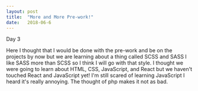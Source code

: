 ```yaml
---
layout: post
title:  "More and More Pre-work!"
date:   2018-06-6
---
```

Day 3

Here I thought that I would be done with the pre-work and be on the projects by
now but we are learning about a thing called SCSS and SASS I like SASS more than
SCSS so I think I will go with that style. I thought we were going to learn about
HTML, CSS, JavaScript, and React but we haven't touched React and JavaScript yet!
I'm still scared of learning JavaScript I heard it's really annoying. The thought
of php makes it not as bad.
